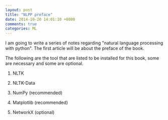 ```yaml
---
layout: post
title: "NLPP preface"
date: 2014-10-20 14:01:10 +0800
comments: true
categories: ML
---
```

I am going to write a series of notes regarding "natural language processing with python". The first article will be about the preface of the book.  

The following are the tool that are listed to be installed for this book, some are necessary and some are optional.  

1. NLTK

2. NLTK-Data  

3. NumPy (recommended) 

4. Matplotlib (recommended)  

5. NetworkX (optional)

